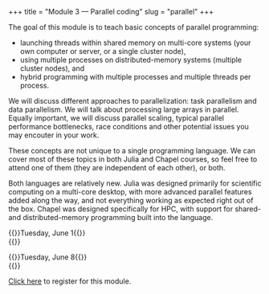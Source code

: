 +++
title = "Module 3 — Parallel coding"
slug = "parallel"
+++

The goal of this module is to teach basic concepts of parallel programming:

- launching threads within shared memory on multi-core systems (your own computer or server, or a single cluster node),
- using multiple processes on distributed-memory systems (multiple cluster nodes), and
- hybrid programming with multiple processes and multiple threads per process.

We will discuss different approaches to parallelization: task parallelism and data parallelism. We will talk about
processing large arrays in parallel. Equally important, we will discuss parallel scaling, typical parallel performance
bottlenecks, race conditions and other potential issues you may encouter in your work.

These concepts are not unique to a single programming language. We can cover most of these topics in both Julia and
Chapel courses, so feel free to attend one of them (they are independent of each other), or both.

Both languages are relatively new. Julia was designed primarily for scientific computing on a multi-core desktop, with
more advanced parallel features added along the way, and not everything working as expected right out of the box. Chapel
was designed specifically for HPC, with support for shared- and distributed-memory programming built into the language.

{{<cor>}}Tuesday, June 1{{</cor>}} \
{{<c link="/parallel_chapel" topic="Parallel programming in Chapel" >}}

{{<cor>}}Tuesday, June 8{{</cor>}} \
{{<c link="/parallel_julia" topic="Parallel computing in Julia" >}}

<!-- #+BEGIN_export html -->
<!-- <a href="https://www.eventbrite.ca/e/149982540817" target="_blank">Click here</a> to register for this module. -->
<!-- #+END_export -->

[Click here](https://www.eventbrite.ca/e/149982540817) to register for this module.
